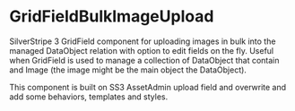 GridFieldBulkImageUpload
========================

SilverStripe 3 GridField component for uploading images in bulk into the managed DataObject relation with option to edit fields on the fly.
Useful when GridField is used to manage a collection of DataObject that contain and Image (the image might be the main object the DataObject).

This component is built on SS3 AssetAdmin upload field and overwrite and add some behaviors, templates and styles.